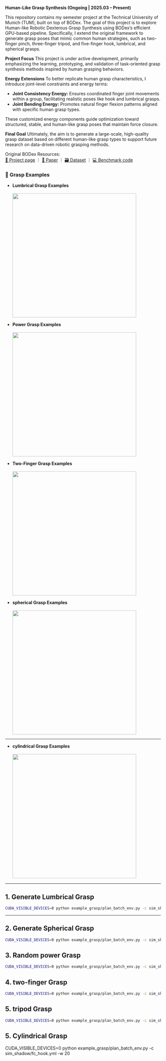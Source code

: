 **Human-Like Grasp Synthesis (Ongoing | 2025.03 – Present)**

This repository contains my semester project at the Technical University of Munich (TUM), built on top of BODex. The goal of this project is to explore Human-like Robotic Dexterous Grasp Synthesis using BODex’s efficient GPU-based pipeline. Specifically, I extend the original framework to generate grasp poses that mimic common human strategies, such as two-finger pinch, three-finger tripod, and five-finger hook, lumbrical, and spherical grasps.

 **Project Focus**
This project is under active development, primarily emphasizing the learning, prototyping, and validation of task-oriented grasp synthesis methods inspired by human grasping behaviors.

 **Energy Extensions**
To better replicate human grasp characteristics, I introduce joint-level constraints and energy terms:

* **Joint Consistency Energy:** Ensures coordinated finger joint movements within a group, facilitating realistic poses like hook and lumbrical grasps.
* **Joint Bending Energy:** Promotes natural finger flexion patterns aligned with specific human grasp types.

These customized energy components guide optimization toward structured, stable, and human-like grasp poses that maintain force closure.

**Final Goal**
Ultimately, the aim is to generate a large-scale, high-quality grasp dataset based on different human-like grasp types to support future research on data-driven robotic grasping methods.

Original BODex Resources:  
[📄 Project page](https://pku-epic.github.io/BODex) ｜ [📑 Paper](https://arxiv.org/abs/2412.16490) ｜ [🗃️ Dataset](https://huggingface.co/datasets/JiayiChenPKU/BODex) ｜ [💻 Benchmark code](https://github.com/JYChen18/DexGraspBench)
### 📸 Grasp Examples

- **Lumbrical Grasp Examples**  
  <br>
  <img src="https://github.com/user-attachments/assets/051551ca-5cf1-427d-9445-fe148e50008b" width="400"/>

- **Power Grasp Examples**  
  <br>
  <img src="https://github.com/user-attachments/assets/8cd0dfc2-358a-4caf-96bc-5342d1da5bdb" width="400"/>

- **Two-Finger Grasp Examples**  
  <br>
  <img src="https://github.com/user-attachments/assets/0757d264-2901-46ac-911b-318110bdf8c4" width="400"/>
- **spherical Grasp Examples**  
  <br>
  <img src="https://github.com/user-attachments/assets/8c947e39-9d69-48dc-877b-d0ecf7833c78" width="400"/>
---
- **cylindrical Grasp Examples**  
  <br>
  <img src="https://github.com/user-attachments/assets/55b06a4f-5331-451a-bc61-1e5d34c6bfba" width="400"/>
---

## 1. Generate Lumbrical Grasp

```bash
CUDA_VISIBLE_DEVICES=0 python example_grasp/plan_batch_env.py -c sim_shadow/fc_lumbrical.yml -w 20

```
---

## 2. Generate Spherical Grasp

```bash
CUDA_VISIBLE_DEVICES=0 python example_grasp/plan_batch_env.py -c sim_shadow/fc_spherical.yml -w 20

```
## 3. Random power Grasp

```bash
CUDA_VISIBLE_DEVICES=0 python example_grasp/plan_batch_env.py -c sim_shadow/fc_power.yml -w 20

```
## 4. two-finger Grasp
```bash
CUDA_VISIBLE_DEVICES=0 python example_grasp/plan_batch_env.py -c sim_shadow/fc_2finger.yml -w 20

```
## 5. tripod Grasp
```bash
CUDA_VISIBLE_DEVICES=0 python example_grasp/plan_batch_env.py -c sim_shadow/fc_3finger.yml -w 20

```
## 5. Cylindrical Grasp

CUDA_VISIBLE_DEVICES=0 python example_grasp/plan_batch_env.py -c sim_shadow/fc_hook.yml -w 20


